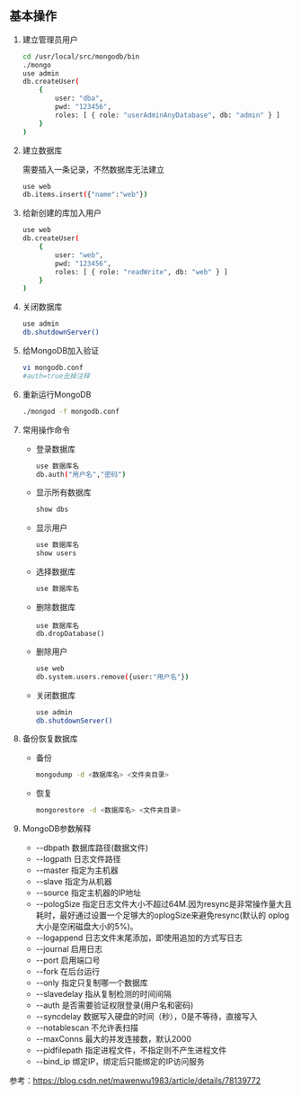 ## 基本操作

1. 建立管理员用户
    ```bash
    cd /usr/local/src/mongodb/bin
    ./mongo
    use admin
    db.createUser(
        {
            user: "dba",
            pwd: "123456",
            roles: [ { role: "userAdminAnyDatabase", db: "admin" } ]
        }
    )
    ```
2. 建立数据库

    需要插入一条记录，不然数据库无法建立
    ```bash
    use web
    db.items.insert({"name":"web"})
    ```
3. 给新创建的库加入用户
    ```bash
    use web
    db.createUser(
        {
            user: "web",
            pwd: "123456",
            roles: [ { role: "readWrite", db: "web" } ]
        }
    )
    ```
4. 关闭数据库
    ```bash
    use admin
    db.shutdownServer()
    ```
5. 给MongoDB加入验证
    ```bash
    vi mongodb.conf
    #auth=true去掉注释
    ```
6. 重新运行MongoDB
    ```bash
    ./mongod -f mongodb.conf
    ```
7. 常用操作命令
    * 登录数据库
        ```bash
        use 数据库名
        db.auth("用户名","密码")
        ```
    * 显示所有数据库
        ```bash
        show dbs
        ```
    * 显示用户
        ```bash
        use 数据库名
        show users
        ```
    * 选择数据库
        ```bash
        use 数据库名
        ```
    * 删除数据库
        ```
        use 数据库名
        db.dropDatabase()
        ```
    * 删除用户
        ```bash
        use web
        db.system.users.remove({user:"用户名"})
        ```
    * 关闭数据库
        ```bash
        use admin
        db.shutdownServer()
        ```
7. 备份恢复数据库
    * 备份
        ```bash
        mongodump -d <数据库名> <文件夹目录>
        ```
    * 恢复
        ```bash
        mongorestore -d <数据库名> <文件夹目录>
        ```
8. MongoDB参数解释
    * --dbpath 数据库路径(数据文件)
    * --logpath 日志文件路径
    * --master 指定为主机器
    * --slave 指定为从机器
    * --source 指定主机器的IP地址
    * --pologSize 指定日志文件大小不超过64M.因为resync是非常操作量大且耗时，最好通过设置一个足够大的oplogSize来避免resync(默认的 oplog大小是空闲磁盘大小的5%)。
    * --logappend 日志文件末尾添加，即使用追加的方式写日志
    * --journal 启用日志
    * --port 启用端口号
    * --fork 在后台运行
    * --only 指定只复制哪一个数据库
    * --slavedelay 指从复制检测的时间间隔
    * --auth 是否需要验证权限登录(用户名和密码)
    * --syncdelay 数据写入硬盘的时间（秒），0是不等待，直接写入
    * --notablescan 不允许表扫描
    * --maxConns 最大的并发连接数，默认2000
    * --pidfilepath 指定进程文件，不指定则不产生进程文件
    * --bind_ip 绑定IP，绑定后只能绑定的IP访问服务


参考：https://blog.csdn.net/mawenwu1983/article/details/78139772 
